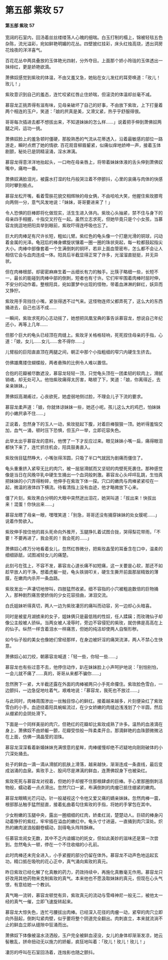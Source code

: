 # 第五部 紫玫 57

#### 第五部 紫玫 57

宽阔的石室内，回汤着丝丝缕缕荡人心魄的细喘。白玉打制的榻上，锦被轻毯五色杂陈，流光溢彩，宛如鲜艳明媚的花丛。四壁披红挂彩，床头红烛高烧，透出洞房花烛夜的洋洋喜气。

百花花丛中两具叠放的玉体艳光四射，分外夺目。上面那个娇小玲珑的玉体透出一抹绯红，更是娇艳欲滴。

萧佛奴感觉到紫玫的体温，不由又羞又急，她贴在女儿发红的耳旁唤道：「玫儿！玫儿！」

紫玫意识到自己的羞态，连忙咬紧红唇止住娇喘，但滚烫的体温却丝毫不减。

慕容龙正挑弄得有滋有味，见母亲破坏了自己的好事，不由放下紫玫，上下打量着两个相连的玉户，笑道：「娘的屄真是美，又滑又紧，热乎乎舒服得很。

哥哥每次插进去都不想拔出来，不知道妹妹的怎么样……」说着把手伸到萧佛奴两腿之间，运功一挑。

萧佛奴脸上的羞急顿时僵硬，那股熟悉的气流从花蒂透入，沿着最敏感的部位一路游走，瞬时点燃了她的情欲. 百花观音柳眉颦紧，似痛似痒地娇呻一声，接着玉体剧颤，秘处已是阴精滚涌，淫水淋漓。

慕容龙得意洋洋地抬起头，一口吻在母亲唇上，将带着妹妹体液的舌头伸到萧佛奴嘴中，痛吻一番。

萧佛奴满脸泪光，被露水打湿的牡丹般哭泣着不停颤抖，心里的哀痛与肉体的快感同时攀到极点。

慕容龙松开嘴，看着雪肤花貌交相辉映的母女俩，不由哈哈大笑，他握住紫玫膝弯向两侧一分，意气风发地说：「妹妹，哥哥要进来了！」

令人恐惧的巨棒即将化做现实，活生生进入体内。紫玫心头抽紧，禁不住与身下的母亲四手相握，十指交叉拧在一起。虽然立志求死，但她毕竟只是个小女孩，当慕容龙挑逗地把阳具举到眼前，紫玫吓得连呼吸也忘了。

巨大的肉棒足有尺许长短，粗如儿臂。紫红色的龟头像一个打磨光滑的铜球，闪动着金属的光泽。龟冠后的棒身螺旋状镶着一圈一圈的珠状突起，每一粒都鼓起指尖大小。肉棒中部像套着一个生满倒刺的铜环，若非上面血管密布，怎么都不会让人相信它会与血肉连成一体。阳具后半截显得正常了许多，光溜溜直挺挺，并无异状。

但在肉棒根部，却密密麻麻生着一丛细长有力的触手。比筷子略细一些，长短不一，最长的能碰到肉棒中部的倒刺，短者也有寸许。它们牢牢围着肉棒时屈时伸，不安分的动作着。整根阳具，宛如噩梦中出现的怪物，带着血淋淋的鲜红，妖异而又狰狞。

紫玫用手背挡住小嘴，紧张得透不过气来。这怪物连师父都弄死了，这么大的东西捅进去，自己也活不成……

一瞬间，紫玫求死的心志动摇了，她想把凤凰宝典的事告诉慕容龙，想说自己年纪还小，再等上几年……

但那个巨大的龟头已经顶在肉缝上。紫玫牙关格格轻响，死死捏住母亲的手指，心道：「娘，女儿……女儿……舍不得你……」

儿臂般的巨阳直直顶在两腿之间，朝正中那个小指粗细的窄穴内硬生生挤去。

仿佛雄鹰搂住蝴蝶般，两者悬殊的比例令人难以置信。

合抱的花瓣被尽数遮没，慕容龙轻轻一顶，只觉龟头顶在一团柔韧的软肉上，滑腻销魂，却无处可入。他怕紫玫痛得太厉害，略顿了下，笑道：「娘，你离得近，去亲亲妹妹。」

萧佛奴高潮甫过，心丧欲死，她虚弱地侧过脸，不理会儿子下流的要求。

慕容龙柔声道：「娘，你就体谅妹妹一些，她还小呢。孩儿这么大的鸡巴，怕妹妹的小嫩屄承不住……」

正说着，忽然身下的玉人一动，紫玫挺起下腹，对着巨棒狠狠一顶。她听得羞恼交加，血气一涌，顿时压下恐惧，但玉户一举，立即花容失色。

此举太出乎慕容龙的意料，他愣了一下才反应过来。眼见妹妹小嘴一扁，痛得眼泪都快下来了，连忙抓住机会，阳具鼓勇直入。

紫玫俏目猛然睁大，小嘴张得浑圆，只吸了半口气就因为剧痛而僵住了。

龟头重重挤入紧窄无比的肉穴，被一层层滑腻而又坚韧的肉壁死死裹住。那种感觉像是当日在风晚华乳中硬生生捅出一个血洞般刺激。慕容龙心头呯呯乱跳，生怕真把妹妹的小穴弄得粉碎，他伸手在紫玫下体一探。穴口的嫩肉与肉棒紧紧咬在一起，微温的液体四下横流。待看清指上没有血迹，他才略微放下心来。

僵了片刻，紫玫黑白分明的大眼中突然迸出泪花，她哭叫道：「拔出来！快拔出来！混蛋！你快出来……」

慕容龙瞟了母亲一眼，嘿嘿笑道：「别急，哥哥还没有捅穿妹妹的处女膜呢……」说着作势欲入。

紫玫伸手按住他的肩头死命向外推开，玉腿挣扎着试图合拢，哭得梨花带雨，「不要！不要再进了，我会死的！我会死的……」

萧佛奴心疼万分地看着女儿，忽然红唇微分，把紫玫晶莹的耳垂含在口中，温柔的细细舔舐，试图减轻女儿的痛楚。

此刻弓在弦上，不容不发，慕容龙心道长痛不如短痛，这一关要是心软，那还不如趁早放人的干净。想着虎躯一挺，龟头铁骑叩关，硬生生撕开前面那层精致的薄膜，在嫩肉内杀开一条血路。

紫玫发出一声凄切地惨叫，四肢猛然收紧。细不容指的小穴被粗逾数倍的巨物捅入，那种剧烈痛苦使娇俏的少女花容扭曲，涕泪交流。

白氏姐妹听得真切，两人一边为紫玫凄厉的痛叫而动容，另一边却心头暗喜。

同时是被星月湖掳来的女子，姐妹俩只是最低贱的性奴，任人蹂躏；而玫瑰仙子却像公主般被人骄纵。当两女被人凌辱时，旁边不容侵犯的紫玫，就仿佛是高高在上的仙子。纵然一样含着泪水一样痛苦，但她的纯洁却使两人自惭形秽。

如今仙子般的美女也像她们曾经那样，在身边被奸淫的痛哭流涕，两人不禁心生快意。

萧佛奴心如刀绞，朝慕容龙喊道：「轻一些，你轻一些……」

慕容龙也有些过意不去，他停住动作，趴在妹妹脸上小声呵护地说：「别怕别怕，一会儿就不痛了……真的，哥哥从来都不骗你……」

忽然胯下一紧，大半截还露在外面的肉棒被两只小手死命攥住。紫玫脸色雪白，一边颤抖，一边急促地吐着气，艰难地说：「慕容龙，我死也不放过……」

与此同时，肉棒周围渗出一丝触目惊心的鲜红。接着越来越多，片刻便染红了紫玫雪白的小手。血迹绕着阳具蜿蜒流过，在少女娇嫩的肉缝边浅浅划了个半圆，然后从绷紧的会阴处滑下。

下面是一个同样美丽的肉穴，但艳红的花瓣却比紫玫成熟了许多。温热的血液滴在身上，萧佛奴不由娇躯一颤，花瓣受惊般一阵柔柔开合。那滴鲜艳的血珠颤微微沾在上面，仿佛一滴晶莹的泪珠。

慕容龙深深看着新婚妹妹充满恨意的星眸，肉棒缓慢却绝不迟疑地向刚刚破体的小穴深处捅去。

处子的鲜血一滴一滴从滑腻的肌肤上滑落，越来越快，渐渐连成一条直线，最后变成汹涌的血泉。紫玫手上、股间尽是淋漓的鲜血，连萧佛奴身下也被染红。

紫玫死死与慕容龙对视着，但她的手却握不住那根肆虐的巨棒。手心里那圈倒刺活物般，蠕动着一点点滑出。忽然穴口一紧，布满倒刺的肉瘤已抵住绷紧的嫩肉。

慕容龙眼睛光芒闪动，针一般凝视这个令他又爱又痛的嫡亲妹妹。忽然肉棒一震，根部那丛触手猛然挺直，接着虬曲着勾住紫玫的手指，将她的手掌包在其中。

少女粉嫩的玉腿中央，露出一圈细细的红肉，娇柔红润，楚楚动人。巨硕的棒身闪动着狰狞的紫红，牢牢插在溢血的嫩红中。龟头寸寸进逼，一直捅到肉穴深处。炽热的嫩肉波浪般翻卷蠕动，刮得龟头阵阵酥麻。

任慕容龙阅女无数，其中不乏内谙媚功的奼女，但如此美妙的滋味还是第一次尝到。忽然龟头一顿，停在一个不住收缩的小孔前。

此时肉棒还未完全进入，小手紧握的部分仍留在体外。慕容龙不动声色地运起玄功，精口抵在吸吮的花心正中，真气涌向紫玫的真元。

昨日紫玫已经化解了化真散的药力，药效持续中，再施化真散毫无作用。慕容龙只好改用其他药物来克制紫玫的真气。本来他也不愿汲取妹妹的真元，但现在心头气恨，有意给她一个教训。

真气略一流转，慕容龙顿觉有异，紫玫真元的流动与雪峰神尼一般无二，被他太一经的真气一催，立即飞速旋转起来。

慕容龙大惊失色，连忙弓腰拔出肉棒。已经深入花径的肉瘤一动，紧窄的肉穴立即向外鼓起，倒刺勾紧肉壁，似乎要将整个阴道完全翻出。肉刺直立，本来就流淌不止的鲜血立即从缝隙中狂涌而出。

萧佛奴下体像被温水浇洒般，玉户完全被鲜血浸没，女儿的身体却渐渐发凉，她云髻散乱，拼命扭动无以施力的娇躯，疯狂地叫着：「玫儿！玫儿！玫儿！」

凄厉的呼叫在石室回汤着，连烛影也随之颤抖。

